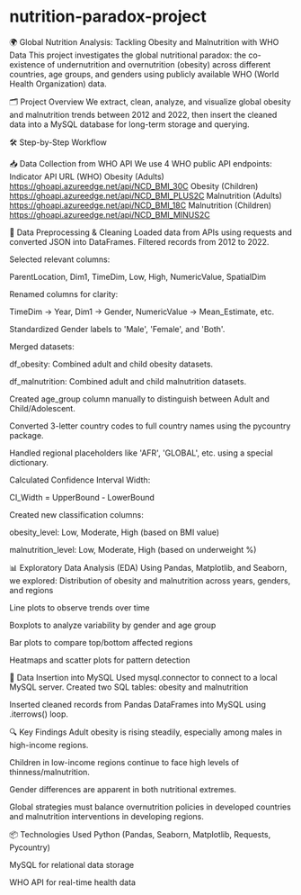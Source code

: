 # nutrition-paradox-project
🌍 Global Nutrition Analysis: Tackling Obesity and Malnutrition with WHO Data This project investigates the global nutritional paradox: the co-existence of undernutrition and overnutrition (obesity) across different countries, age groups, and genders using publicly available WHO (World Health Organization) data.

🗂️ Project Overview We extract, clean, analyze, and visualize global obesity and malnutrition trends between 2012 and 2022, then insert the cleaned data into a MySQL database for long-term storage and querying.

🛠️ Step-by-Step Workflow

📥 Data Collection from WHO API We use 4 WHO public API endpoints:
Indicator API URL (WHO) Obesity (Adults) https://ghoapi.azureedge.net/api/NCD_BMI_30C Obesity (Children) https://ghoapi.azureedge.net/api/NCD_BMI_PLUS2C Malnutrition (Adults) https://ghoapi.azureedge.net/api/NCD_BMI_18C Malnutrition (Children) https://ghoapi.azureedge.net/api/NCD_BMI_MINUS2C

🧹 Data Preprocessing & Cleaning Loaded data from APIs using requests and converted JSON into DataFrames.
Filtered records from 2012 to 2022.

Selected relevant columns:

ParentLocation, Dim1, TimeDim, Low, High, NumericValue, SpatialDim

Renamed columns for clarity:

TimeDim → Year, Dim1 → Gender, NumericValue → Mean_Estimate, etc.

Standardized Gender labels to 'Male', 'Female', and 'Both'.

Merged datasets:

df_obesity: Combined adult and child obesity datasets.

df_malnutrition: Combined adult and child malnutrition datasets.

Created age_group column manually to distinguish between Adult and Child/Adolescent.

Converted 3-letter country codes to full country names using the pycountry package.

Handled regional placeholders like 'AFR', 'GLOBAL', etc. using a special dictionary.

Calculated Confidence Interval Width:

CI_Width = UpperBound - LowerBound

Created new classification columns:

obesity_level: Low, Moderate, High (based on BMI value)

malnutrition_level: Low, Moderate, High (based on underweight %)

📊 Exploratory Data Analysis (EDA) Using Pandas, Matplotlib, and Seaborn, we explored:
Distribution of obesity and malnutrition across years, genders, and regions

Line plots to observe trends over time

Boxplots to analyze variability by gender and age group

Bar plots to compare top/bottom affected regions

Heatmaps and scatter plots for pattern detection

💽 Data Insertion into MySQL Used mysql.connector to connect to a local MySQL server.
Created two SQL tables: obesity and malnutrition

Inserted cleaned records from Pandas DataFrames into MySQL using .iterrows() loop.

🔍 Key Findings Adult obesity is rising steadily, especially among males in high-income regions.

Children in low-income regions continue to face high levels of thinness/malnutrition.

Gender differences are apparent in both nutritional extremes.

Global strategies must balance overnutrition policies in developed countries and malnutrition interventions in developing regions.

📦 Technologies Used Python (Pandas, Seaborn, Matplotlib, Requests, Pycountry)

MySQL for relational data storage

WHO API for real-time health data
